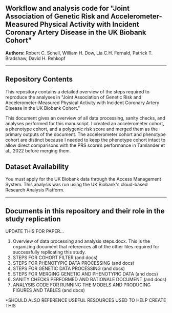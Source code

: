 Workflow and analysis code for "Joint Association of Genetic Risk and Accelerometer-Measured Physical Activity with Incident Coronary Artery Disease in the UK Biobank Cohort"
------------

__Authors:__ Robert C. Schell,
William H. Dow,
Lia C.H. Fernald,
Patrick T. Bradshaw,
David H. Rehkopf







---

Repository Contents
------------

This repository contains a detailed overview of the steps required to reproduce the analyses in "Joint Association of Genetic Risk and Accelerometer-Measured Physical Activity with Incident Coronary Artery Disease in the UK Biobank Cohort."

This document gives an overview of all data processing, sanity checks, and analyses performed for this manuscript. I created an accelerometer cohort, a phenotype cohort, and a polygenic risk score and merged them as the primary outputs of the document. The accelerometer cohort and phenotype cohort are distinct because I needed to keep the phenotype cohort intact to allow direct comparisons with the PRS score’s performance in Tamlander et al., 2022 before merging them.

Dataset Availability
-----------

You must apply for the UK Biobank data through the Access Management System. This analysis was run using the UK Biobank's cloud-based Research Analysis Platform.

---

Documents in this repository and their role in the study replication
------------

UPDATE THIS FOR PAPER...
1. Overview of data processing and analysis steps.docx. This is the organizing document that references all of the other files required for successfully replicating this study.
2. STEPS FOR COHORT FILTER (and docs)
3. STEPS FOR PHENOTYPIC DATA PROCESSING (and docs)
4. STEPS FOR GENETIC DATA PROCESSING (and docs)
5. STEPS FOR MERGING GENETIC AND PHENOTYPIC DATA (and docs)
6. SANITY CHECKS PERFORMED AND RATIONALE DOCUMENT (and docs)
7. ANALYSIS CODE FOR RUNNING THE MODELS AND PRODUCING FIGURES AND TABLES (and docs)

*SHOULD ALSO REFERENCE USEFUL RESOURCES USED TO HELP CREATE THIS
